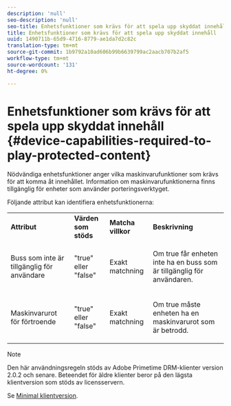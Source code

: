 ```yaml
---
description: 'null'
seo-description: 'null'
seo-title: Enhetsfunktioner som krävs för att spela upp skyddat innehåll
title: Enhetsfunktioner som krävs för att spela upp skyddat innehåll
uuid: 1490711b-65d9-4716-8779-ae1da7d2c82c
translation-type: tm+mt
source-git-commit: 1b9792a10ad606b99b6639799ac2aacb707b2af5
workflow-type: tm+mt
source-wordcount: '131'
ht-degree: 0%

---
```



# Enhetsfunktioner som krävs för att spela upp skyddat innehåll {#device-capabilities-required-to-play-protected-content}

Nödvändiga enhetsfunktioner anger vilka maskinvarufunktioner som krävs för att komma åt innehållet. Information om maskinvarufunktionerna finns tillgänglig för enheter som använder porteringsverktyget.

Följande attribut kan identifiera enhetsfunktionerna:

<table id="table_v3n_fks_n4"> 
 <tbody> 
  <tr> 
   <td><b>Attribut</b> </td> 
   <td><b>Värden som stöds</b> </td> 
   <td><b>Matcha villkor</b> </td> 
   <td><b>Beskrivning</b> </td> 
  </tr> 
  <tr> 
   <td colname="1" class="- topic/entry "> <p class="- topic/p ">Buss som inte är tillgänglig för användare </p> </td> 
   <td colname="2" class="- topic/entry "> <p class="- topic/p ">"true" eller "false" </p> </td> 
   <td colname="3" class="- topic/entry "> <p class="- topic/p ">Exakt matchning </p> </td> 
   <td colname="4" class="- topic/entry "> <p class="- topic/p ">Om true får enheten inte ha en buss som är tillgänglig för användaren. </p> </td> 
  </tr> 
  <tr> 
   <td colname="1" class="- topic/entry "> <p class="- topic/p ">Maskinvarurot för förtroende </p> </td> 
   <td colname="2" class="- topic/entry "> <p class="- topic/p ">"true" eller "false" </p> </td> 
   <td colname="3" class="- topic/entry "> <p class="- topic/p ">Exakt matchning </p> </td> 
   <td colname="4" class="- topic/entry "> <p class="- topic/p ">Om true måste enheten ha en maskinvarurot som är betrodd. </p> </td> 
  </tr> 
 </tbody> 
</table>

>[!NOTE]
>
>Den här användningsregeln stöds av Adobe Primetime DRM-klienter version 2.0.2 och senare. Beteendet för äldre klienter beror på den lägsta klientversion som stöds av licensservern.
>
>Se [Minimal klientversion](../../../../protecting-content/setting-up-the-sdk/setup-dev-env.md).

